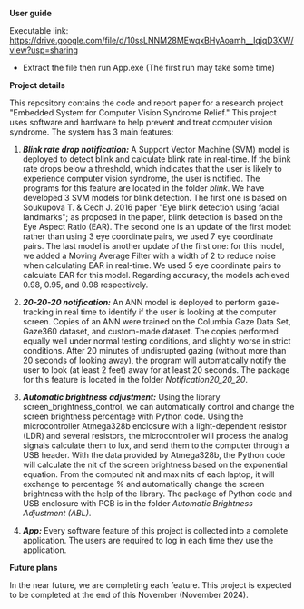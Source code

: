 **User guide**

Executable link: https://drive.google.com/file/d/10ssLNNM28MEwqxBHyAoamh__IqjqD3XW/view?usp=sharing
- Extract the file then run App.exe (The first run may take some time)

**Project details**

This repository contains the code and report paper for a research project "Embedded System for Computer Vision Syndrome Relief." This project uses software and hardware to help prevent and treat computer vision syndrome. The system has 3 main features:

1. **_Blink rate drop notification:_** A Support Vector Machine (SVM) model is deployed to detect blink and calculate blink rate in real-time. If the blink rate drops below a threshold, which indicates that the user is likely to experience computer vision syndrome, the user is notified. The programs for this feature are located in the folder _blink_. We have developed 3 SVM models for blink detection. The first one is based on Soukupova T. & Cech J. 2016 paper "Eye blink detection using facial landmarks"; as proposed in the paper, blink detection is based on the Eye Aspect Ratio (EAR). The second one is an update of the first model: rather than using 3 eye coordinate pairs, we used 7 eye coordinate pairs. The last model is another update of the first one: for this model, we added a Moving Average Filter with a width of 2 to reduce noise when calculating EAR in real-time. We used 5 eye coordinate pairs to calculate EAR for this model. Regarding accuracy, the models achieved 0.98, 0.95, and 0.98 respectively.

2. **_20-20-20 notification:_** An ANN model is deployed to perform gaze-tracking in real time to identify if the user is looking at the computer screen. Copies of an ANN were trained on the Columbia Gaze Data Set, Gaze360 dataset, and custom-made dataset. The copies performed equally well under normal testing conditions, and slightly worse in strict conditions. After 20 minutes of undisrupted gazing (without more than 20 seconds of looking away), the program will automatically notify the user to look (at least 2 feet) away for at least 20 seconds. The package for this feature is located in the folder _Notification20_20_20_. 

3. **_Automatic brightness adjustment:_** Using the library screen_brightness_control, we can automatically control and change the screen brightness percentage with Python code. Using the microcontroller Atmega328b enclosure with a light-dependent resistor (LDR) and several resistors, the microcontroller will process the analog signals calculate them to lux, and send them to the computer through a USB header. With the data provided by Atmega328b, the Python code will calculate the nit of the screen brightness based on the exponential equation. From the computed nit and max nits of each laptop, it will exchange to percentage % and automatically change the screen brightness with the help of the library. The package of Python code and USB enclosure with PCB is in the folder _Automatic Brightness Adjustment (ABL)_.

4. **_App:_** Every software feature of this project is collected into a complete application. The users are required to log in each time they use the application.

**Future plans**

In the near future, we are completing each feature. This project is expected to be completed at the end of this November (November 2024).
